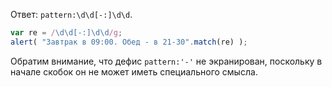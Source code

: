 Ответ: `pattern:\d\d[-:]\d\d`.

```js run
var re = /\d\d[-:]\d\d/g;
alert( "Завтрак в 09:00. Обед - в 21-30".match(re) );
```

Обратим внимание, что дефис `pattern:'-'` не экранирован, поскольку в начале скобок он не может иметь специального смысла.
